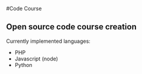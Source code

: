 #Code Course
## Open source code course creation 

Currently implemented languages:
  * PHP
  * Javascript (node)
  * Python

